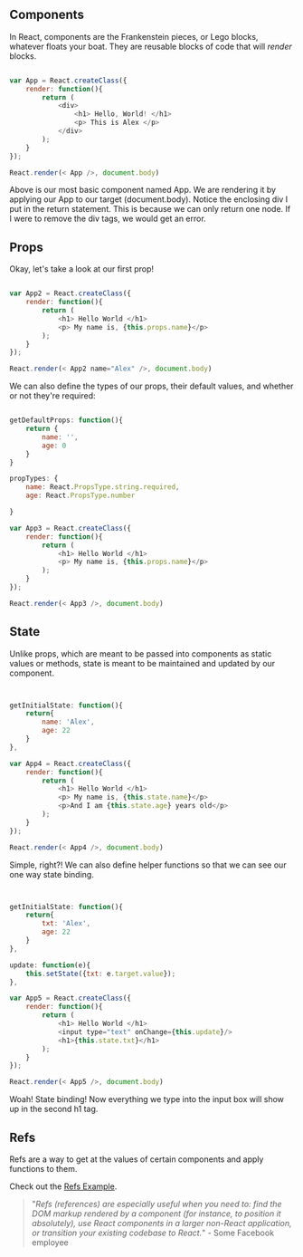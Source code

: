## Components

In React, components are the Frankenstein pieces, or Lego blocks, whatever floats your boat.  They are reusable blocks of code that will *render* blocks.

```javascript

var App = React.createClass({
	render: function(){
		return (
			<div>
				<h1> Hello, World! </h1>
				<p> This is Alex </p>
			</div>
		);
	}
});

React.render(< App />, document.body)

```

Above is our most basic component named App. We are rendering it by applying our App to our target (document.body).  Notice the enclosing div I put in the return statement.  This is because we can only return one node.  If I were to remove the div tags, we would get an error.


## Props


Okay, let's take a look at our first prop!


```javascript

var App2 = React.createClass({
	render: function(){
		return (
			<h1> Hello World </h1>
			<p> My name is, {this.props.name}</p>
		);
	}
});

React.render(< App2 name="Alex" />, document.body)

```

We can also define the types of our props, their default values, and whether or not they're required:


```javascript

getDefaultProps: function(){
	return {
		name: '',
		age: 0
	}
}

propTypes: {
	name: React.PropsType.string.required,
	age: React.PropsType.number

}

var App3 = React.createClass({
	render: function(){
		return (
			<h1> Hello World </h1>
			<p> My name is, {this.props.name}</p>
		);
	}
});

React.render(< App3 />, document.body)


```

## State

Unlike props, which are meant to be passed into components as static values or methods, state is meant to be maintained and updated by our component.



```javascript


getInitialState: function(){
	return{
		name: 'Alex',
		age: 22
	}
},

var App4 = React.createClass({
	render: function(){
		return (
			<h1> Hello World </h1>
			<p> My name is, {this.state.name}</p>
			<p>And I am {this.state.age} years old</p>
		);
	}
});

React.render(< App4 />, document.body)

```


Simple, right?!  We can also define helper functions so that we can see our one way state binding.

```javascript


getInitialState: function(){
	return{
		txt: 'Alex',
		age: 22
	}
},

update: function(e){
	this.setState({txt: e.target.value});
},

var App5 = React.createClass({
	render: function(){
		return (
			<h1> Hello World </h1>
			<input type="text" onChange={this.update}/>
			<h1>{this.state.txt}</h1>
		);
	}
});

React.render(< App5 />, document.body)


```


Woah!  State binding!  Now everything we type into the input box will show up in the second h1 tag.

## Refs

Refs are a way to get at the values of certain components and apply functions to them.

Check out the [Refs Example](refs-example/index.html).

> "*Refs (references) are especially useful when you need to: find the DOM markup rendered by a component (for instance, to position it absolutely), use React components in a larger non-React application, or transition your existing codebase to React.*" - Some Facebook employee
